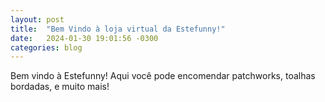 ```yaml
---
layout: post
title:  "Bem Vindo à loja virtual da Estefunny!"
date:   2024-01-30 19:01:56 -0300
categories: blog
---
```


Bem vindo à Estefunny! Aqui você pode encomendar patchworks, toalhas bordadas, e muito mais! 


